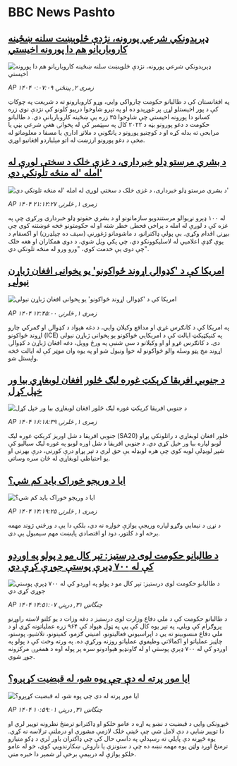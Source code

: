 # BBC News Pashto## [ډېرېدونکي شرعي پورونه، نژدې څلوېښت سلنه ښځینه کاروباریانو هم دا پورونه اخیستي](https://www.bbc.com/pashto/articles/ckgd56zpe61o?at_campaign=githubrss)![ډېرېدونکي شرعي پورونه، نژدې څلوېښت سلنه ښځینه کاروباریانو هم دا پورونه اخیستي](https://ichef.bbci.co.uk/ace/ws/240/cpsprodpb/0cd8/live/a2ed6ad0-680c-11f0-af20-030418be2ca5.jpg)_AP ۱۴۰۴ زمری ۲, پينځنۍ ۰:۰۷:۰۹_په افغانستان کې د طالبانو حکومت چارواکي وايي، وړو کاروبارونو ته د شریعت په چوکاټ کې د پور اخیستلو لړۍ پر غوړېدو ده او په تېرو شاوخوا درېیو کلونو کې نژدې نوي زره کسانو دا پورونه اخیستي چې شاوخوا ۳۵ زره یې ښځینه کاروباریانې دي.
د طالبانو حکومت د دغو پورونو بڼه د ۲۰۲۲ کال په سپټمبر کې له پخوانۍ هغې شرعي بڼې یا مرابحې ته بدله کړه او د کوچنیو پورونو د پانګونې د ملاتړ ادارې یا مسفا د معلوماتو له مخې د دغو پورونو ارزښت له اتو مېلیاردو افغانیو اوړي.## [د بشري مرستو ډلو خبرداری، د غزې خلک د سختې لوږې له امله 'له منځه تلونکي دي'](https://www.bbc.com/pashto/articles/cdjx10w0xxno?at_campaign=githubrss)![د بشري مرستو ډلو خبرداری، د غزې خلک د سختې لوږې له امله 'له منځه تلونکي دي'](https://ichef.bbci.co.uk/ace/ws/240/cpsprodpb/7253/live/14d25820-6805-11f0-8dbd-f3d32ebd3327.jpg)_AP ۱۴۰۴ زمری ۱, څلرنۍ ۲۱:۱۲:۲۷_له ۱۰۰ ډېرو نړیوالو مرستندویو سازمانونو او د بشري حقونو ډلو خبرداری ورکړی چې په غزه کې د لوږې له امله د پراخې قحطۍ خطر شته او له حکومتونو څخه غوښتنه کوي چې بېړنۍ اقدام وکړي.
بې پولې ډاکترانو، د ماشومانو ژغورنې (سېف ده چېلډرن) او اکسفام د یوې ګډې اعلامیې له لاسلیکوونکو دي، چې پکې ویل شوي، د دوی همکاران او هغه خلک چې دوی یې خدمت کوي، "ورو ورو له منځه تلونکي دي".## [امریکا کې د 'کډوالۍ اړوند ځواکونو' یو پخوانی افغان ژباړن نیولی](https://www.bbc.com/pashto/articles/cn5k06z7l72o?at_campaign=githubrss)![امریکا کې د 'کډوالۍ اړوند ځواکونو' یو پخوانی افغان ژباړن نیولی](https://ichef.bbci.co.uk/ace/ws/240/cpsprodpb/bad7/live/c38a6a30-67c2-11f0-89ea-4d6f9851f623.jpg)_AP ۱۴۰۴ زمری ۱, څلرنۍ ۱۲:۴۵:۰۰_په امریکا کې د کانګرس غړي او مدافع وکیلان وايي، د دغه هېواد د کډوالۍ او ګمرکي چارو اړوند ځواکونو (ICE) په کنېکټیکټ ایالت کې د امریکايي ځواکونو یو پخوانی ژباړن نیولی دی.
د کانګرس غړو او او وکیلانو د سې شنبې په ورځ وویل، دغه افغان ژباړن د کډوالۍ اړوند مخ پټو وسله والو ځواکونو له خوا ونیول شو او په یوه وان موټر کې له ایالت څخه واېستل شو.## [د جنوبي افریقا کرېکټ غوره لیګ څلور افغان لوبغاړي بیا ور خپل کړل](https://www.bbc.com/pashto/articles/c8739wdn7e5o?at_campaign=githubrss)![د جنوبي افریقا کرېکټ غوره لیګ څلور افغان لوبغاړي بیا ور خپل کړل](https://ichef.bbci.co.uk/ace/ws/240/cpsprodpb/24b9/live/0808ae80-67df-11f0-89ea-4d6f9851f623.jpg)_AP ۱۴۰۴ زمری ۱, څلرنۍ ۱۶:۱۸:۳۹_جنوبي افریقا د شل اوریز کرېکټ غوره لیګ (SA20) څلور افغان لوبغاړي د راتلونکي پړاو لوبو لپاره بیا ور خپل کړي دي.
د جنوبي افریقا د شل اوره لوبو په غوره لیګ سیالیو کې شپږ لوبډلې لوبه کوي چې هره لوبډله یې حق لري د تېر پړاو درې کورني، درې بهرني او یو احتیاطي لوبغاړي له ځان سره وساتي.## [ایا د وریجو خوراک باید کم شي؟](https://www.bbc.com/pashto/articles/c307gpzdlm5o?at_campaign=githubrss)![ایا د وریجو خوراک باید کم شي؟](https://ichef.bbci.co.uk/ace/ws/240/cpsprodpb/9a77/live/7f640820-671d-11f0-8dbd-f3d32ebd3327.jpg)_AP ۱۴۰۴ زمری ۱, څلرنۍ ۱۴:۱۹:۲۵_د نړۍ د نیمايي وګړو لپاره وریجې یوازې خواړه نه دي، بلکې دا یې د ورځني ژوند مهمه برخه او د کلتور، دود او اقتصادي پایښت مهم سیمبول یې دی.## [د طالبانو حکومت لوی درستیز: تېر کال مو د پولو په اوږدو کې له ۷۰۰ ډېرې پوستې جوړې کړې دي](https://www.bbc.com/pashto/articles/c0ep0e5dd5wo?at_campaign=githubrss)![د طالبانو حکومت لوی درستیز: تېر کال مو د پولو په اوږدو کې له ۷۰۰ ډېرې پوستې جوړې کړې دي](https://ichef.bbci.co.uk/ace/ws/240/cpsprodpb/5d79/live/e9e05820-66f5-11f0-8dbd-f3d32ebd3327.jpg)_AP ۱۴۰۴ چنگاښ ۳۱, درېنۍ ۱۴:۵۱:۰۷_د طالبانو حکومت کې د ملي دفاع وزارت لوی درستیز د دغه وزات د یو کلنو لاسته راوړنو پروګرام کې ویلي، په تېر یوه کال کې یې په ټول هېواد کې ۹۶۴ زره عملیاتونه کړي او د ملي دفاع منسوبینو ته یې د اپراسیوني فعالیتونو، امنیتي ګزمو،‌ کمېنونو، تلاشیو، پوستو، چاڼیز عملیاتو او اکمالاتي وظیفوي عملیاتو روزنه ورکړې ده. په ورته وخت کې د پولو په اوږدو کې له ۷۰۰ ډېرې پوستې او له ګاونډیو هېوادونو سره پر پوله اوه د همغږۍ مرکزونه جوړ شوي.## [ایا موږ پرته له دې چې پوه شو، له قبضیت کړېږو؟](https://www.bbc.com/pashto/articles/cwyxvv8q1p2o?at_campaign=githubrss)![ایا موږ پرته له دې چې پوه شو، له قبضیت کړېږو؟](https://ichef.bbci.co.uk/ace/ws/240/cpsprodpb/a446/live/011f6850-66d8-11f0-af20-030418be2ca5.jpg)_AP ۱۴۰۴ چنگاښ ۳۱, درېنۍ ۱۰:۵۹:۰۱_څېړونکي وایي د قبضیت د نښو په اړه د عامو خلکو او ډاکترانو ترمنځ نظرونه توپیر لري او دا توپیر ښایي د دې لامل شي چې ځینې خلک لازمې مشورې او درملنې ترلاسه نه کړي.
یوه څېړنه دې پایلې ته رسېدلې په داسې حال کې چې ډاکتران باور لري د ډکو متیازو ترمنځ اوږد واټن یوه مهمه نښه ده چې د ستونزې یا ناروغۍ ښکارندويي کوي، خو له عامو خلکو یوازې له درېیمې برخې لږ شمېر دا خبره مني.